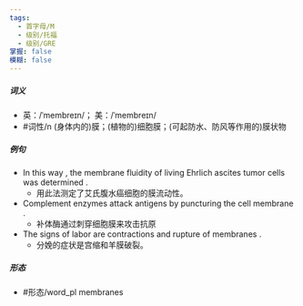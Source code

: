 ```yaml
---
tags:
  - 首字母/M
  - 级别/托福
  - 级别/GRE
掌握: false
模糊: false
---
```

##### 词义
- 英：/ˈmembreɪn/； 美：/ˈmembreɪn/
- #词性/n  (身体内的)膜；(植物的)细胞膜；(可起防水、防风等作用的)膜状物
##### 例句
- In this way , the membrane fluidity of living Ehrlich ascites tumor cells was determined .
	- 用此法测定了艾氏腹水癌细胞的膜流动性。
- Complement enzymes attack antigens by puncturing the cell membrane .
	- 补体酶通过刺穿细胞膜来攻击抗原
- The signs of labor are contractions and rupture of membranes .
	- 分娩的症状是宫缩和羊膜破裂。
##### 形态
- #形态/word_pl membranes
